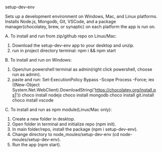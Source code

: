 setup-dev-env

Sets up a development environment on Windows, Mac, and Linux platforms.  Installs Node.js, Mongodb, Git, VSCode, and a package manager(chocolatey, brew, or synaptic) on each platform the app is run on.

A.  To install and run from zip/github repo on Linux/Mac:
1.  Download the setup-dev-env app to your desktop and unzip.
2.  run in project directory terminal:
    npm i && npm start

B.  To install and run on Windows:
1.  Open/run powershell terminal as admin(right click powershell, choose run as admin).
2.  paste and run:
Set-ExecutionPolicy Bypass -Scope Process -Force; iex ((New-Object System.Net.WebClient).DownloadString('https://chocolatey.org/install.ps1'))
choco install nodejs
choco install mongodb
choco install git.install
choco install vscode

C. To install and run as npm module(Linux/Mac only):
1.  Create a new folder in desktop.
2.  Open folder in terminal and initialize repo (npm init).
3.  In main folder/repo, install the package (npm i setup-dev-env).
4.  Change directory to node_moules/setup-dev-env (cd node-moules/setup-dev-env).
5.  Run the app (npm start).

